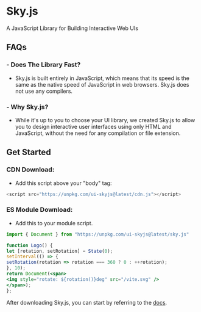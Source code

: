 # Sky.js
A JavaScript Library for Building Interactive Web UIs

## FAQs

### - Does The Library Fast?
- Sky.js is built entirely in JavaScript, which means that its speed is the same as the native speed of JavaScript in web browsers. Sky.js does not use any compilers.

### - Why Sky.js?
- While it's up to you to choose your UI library, we created Sky.js to allow you to design interactive user interfaces using only HTML and JavaScript, without the need for any compilation or file extension.

## Get Started

### CDN Download:
- Add this script above your "body" tag:
```js
<script src="https://unpkg.com/ui-skyjs@latest/cdn.js"></script>
```

### ES Module Download:
- Add this to your module script.
```js
import { Document } from "https://unpkg.com/ui-skyjs@latest/sky.js"
```

```jsx
function Logo() {
let [rotation, setRotation] = State(0);
setInterval(() => {
setRotation(rotation => rotation === 360 ? 0 : ++rotation);
}, 10);
return Document(<span>
<img style="rotate: ${rotation()}deg" src="/vite.svg" />
</span>);
};
```
After downloading Sky.js, you can start by referring to the [docs](https://github.com/jehaad1/Sky.js/blob/main/Docs.md).
